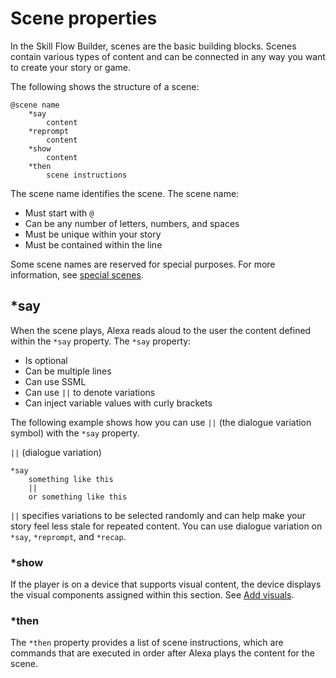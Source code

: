 # Scene properties

In the Skill Flow Builder, scenes are the basic building blocks. Scenes contain
various types of content and can be connected in any way you want to create your
story or game.

The following shows the structure of a scene:

```
@scene name
    *say
        content
    *reprompt
        content
    *show
        content
    *then
        scene instructions
```

The scene name identifies the scene. The scene name:

- Must start with `@`
- Can be any number of letters, numbers, and spaces
- Must be unique within your story
- Must be contained within the line

Some scene names are reserved for special purposes. For more information, see
[special scenes](./special-scenes.md).

## *say

When the scene plays, Alexa reads aloud to the user the content defined within
the `*say` property. The `*say` property:

- Is optional
- Can be multiple lines
- Can use SSML
- Can use `||` to denote variations
- Can inject variable values with curly brackets

The following example shows how you can use `||` (the dialogue variation symbol)
with the `*say` property.

`||` (dialogue variation)

```
*say
    something like this
    ||
    or something like this
```

`||` specifies variations to be selected randomly and can help make your story
feel less stale for repeated content. You can use dialogue variation on `*say`,
`*reprompt`, and `*recap`.

### *show

If the player is on a device that supports visual content, the device displays
the visual components assigned within this section. See [Add visuals](../use-skill-flow-builder-to-create-content/add-visual-elements.md).

### *then

The `*then` property provides a list of scene instructions, which are commands
that are executed in order after Alexa plays the content for the scene.
